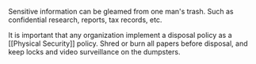 Sensitive information can be gleamed from one man's trash. Such as confidential research, reports, tax records, etc. 

It is important that any organization implement a disposal policy as a [[Physical Security]] policy. Shred or burn all papers before disposal, and keep locks and video surveillance on the dumpsters.